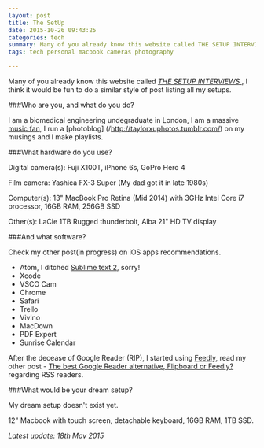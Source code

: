```yaml
---
layout: post
title: The SetUp
date: 2015-10-26 09:43:25
categories: tech
summary: Many of you already know this website called THE SETUP INTERVIEWS, I think it would be fun to do a similar style of post listing all my setups.
tags: tech personal macbook cameras photography

---
```


Many of you already know this website called [*THE SETUP INTERVIEWS*
](/https://usesthis.com/), I think it would be fun to do a similar style of post listing all my setups.

###Who are you, and what do you do?

I am a biomedical engineering undegraduate in London, I am a massive [music fan](/http://www.last.fm/user/taylorhxu), I run a [photoblog] (/http://taylorxuphotos.tumblr.com/) on my musings and I make playlists.

###What hardware do you use?

Digital camera(s): Fuji X100T, iPhone 6s, GoPro Hero 4

Film camera: Yashica FX-3 Super (My dad got it in late 1980s)

Computer(s): 13" MacBook Pro Retina (Mid 2014) with 3GHz Intel Core i7 processor, 16GB RAM, 256GB SSD

Other(s): LaCie 1TB Rugged thunderbolt, Alba 21" HD TV display

###And what software?

Check my other post(in progress) on iOS apps recommendations.

- Atom, I ditched [Sublime text 2](/http://www.sublimetext.com/2), sorry!
- Xcode
- VSCO Cam 
- Chrome
- Safari
- Trello
- Vivino
- MacDown
- PDF Expert
- Sunrise Calendar

After the decease of Google Reader (RIP), I started using [Feedly](/https://feedly.com/), read my other post - [The best Google Reader alternative, Flipboard or Feedly?](/http://taylorhxu.com/reviews/2013/10/11/the-best-google-reader-alternative/) regarding RSS readers.


###What would be your dream setup?

My dream setup doesn't exist yet. 

12" Macbook with touch screen, detachable keyboard, 16GB RAM, 1TB SSD.

*Latest update: 18th Mov 2015*